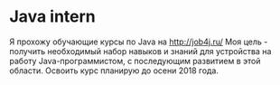 ﻿# Java intern
 Я прохожу обучающие курсы по Java на http://job4j.ru/
 Моя цель - получить необходимый набор навыков и знаний для устройства на работу Java-программистом, с последующим развитием в этой области.
 Освоить курс планирую до осени 2018 года.
